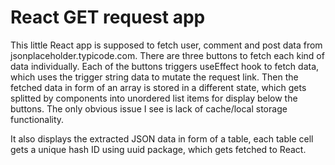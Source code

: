 # React GET request app

This little React app is supposed to fetch user, comment and post data from jsonplaceholder.typicode.com. There are three buttons to fetch each kind of data individually. Each of the buttons triggers useEffect hook to fetch data, which uses the trigger string data to mutate the request link. Then the fetched data in form of an array is stored in a different state, which gets splitted by components into unordered list items for display below the buttons. The only obvious issue I see is lack of cache/local storage functionality.

It also displays the extracted JSON data in form of a table, each table cell gets a unique hash ID using uuid package, which gets fetched to React.